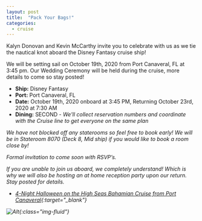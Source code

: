 ```yaml
---
layout: post
title:  "Pack Your Bags!"
categories:
  - cruise
---
```


Kalyn Donovan and Kevin McCarthy invite you to celebrate with us as we tie the nautical knot aboard the Disney Fantasy cruise ship!

We will be setting sail on October 19th, 2020 from Port Canaveral, FL at 3:45 pm.  Our Wedding Ceremony will be held during the cruise, more details to come so stay posted!

* __Ship:__ Disney Fantasy
* __Port:__ Port Canaveral, FL
* __Date:__ October 19th, 2020 onboard at 3:45 PM, Returning October 23rd, 2020 at 7:30 AM
* __Dining:__ SECOND - <em class="small">We'll collect reservation numbers and coordinate with the Cruise line to get everyone on the same plan<em>

We have not blocked off any staterooms so feel free to book early! We will be in Stateroom 8070 (Deck 8, Mid ship) if you would like to book a room close by!

Formal invitation to come soon with RSVP’s.

If you are unable to join us aboard, we completely understand! Which is why we will also be hosting an at home reception party upon our return. Stay posted for details.

* [4-Night Halloween on the High Seas Bahamian Cruise from Port Canaveral](https://disneycruise.disney.go.com/cruises-destinations/list/DF0452/4-night-halloween-on-the-high-seas-bahamian-cruise-from-port-canaveral/october-19-2020-disney-fantasy/){:target="_blank"}

![Alt](https://cdn1.parksmedia.wdprapps.disney.com/resize/mwImage/1/960/400/75/dam/wdpro-assets/dcl/cruises-destinations/itineraries/castaway-cay-00-2.4x1.jpg?1554125927039){:class="img-fluid"}
